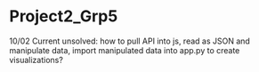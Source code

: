 # Project2_Grp5


10/02
Current unsolved:
how to pull API into js, read as JSON and manipulate data, import manipulated data into app.py to create visualizations? 
